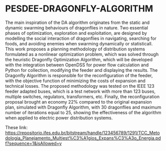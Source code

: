 # PESDEE-DRAGONFLY-ALGORITHM
The main inspiration of the DA algorithm originates from the static and dynamic swarming behaviours of dragonflies in nature. Two essential phases of optimization, exploration and exploitation, are designed by modelling the social interaction of dragonflies in navigating, searching for foods, and avoiding enemies when swarming dynamically or statisticall.
This work proposes a planning methodology of distribution systems formulated as a nonlinear optimization problem, which was solved through the heuristic Dragonfly Optimization Algorithm, which will be developed with the integration between OpenDSS for power flow calculation and Python for collection, modifying the feeder and displaying the results. The Dragonfly Algorithm is responsible for the reconfiguration of the feeder, with the objective function of minimizing the costs of expansion and technical losses. The proposed methodology was tested on the IEEE 123 feeder adapted buses, which is a test network with more than 123 buses, multiple switches, regulators, transformers, etc. Finally, the reconfiguration proposal brought an economy 22% compared to the original expansion plan, simulated with Dragonfly Algorithm, with 30 dragonflies and maximum number of iterations equal to 25, showing the effectiveness of the algorithm when applied to electric power distribution systems.

These link: https://repositorio.ifes.edu.br/bitstream/handle/123456789/1291/TCC_Metodologia_Planejamento_Multiest%C3%A1gios_Expans%C3%A3o_Energia.pdf?sequence=1&isAllowed=y
